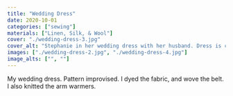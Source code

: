 ```yaml
---
title: "Wedding Dress"
date: 2020-10-01
categories: ["sewing"]
materials: ["Linen, Silk, & Wool"]
cover: "./wedding-dress-3.jpg"
cover_alt: "Stephanie in her wedding dress with her husband. Dress is comprised of an ecru linen bodice, with ecru silk chiffon skirt and red silk chiffon overdrape. A wool and silk band joins the bodice to the dress. Styled with wool arm warmers covered in white leaf pattern."
images: ["./wedding-dress-2.jpg", "./wedding-dress-4.jpg"]
image_alts: ["", ""]
---
```

My wedding dress. Pattern improvised. I dyed the fabric, and wove the belt. I also knitted the arm warmers.